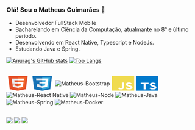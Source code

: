 ### Olá! Sou o Matheus Guimarães 👋
- Desenvolvedor FullStack Mobile
- Bacharelando em Ciência da Computação, atualmante no 8° e último período.
- Desenvolvendo em  React Native, Typescript e NodeJs.
- Estudando Java e Spring.

<!--
**matheusguim21/matheusguim21** is a ✨ _special_ ✨ repository because its `README.md` (this file) appears on your GitHub profile.

Here are some ideas to get you started:


- 🌱 I’m currently learning ...
- 👯 I’m looking to collaborate on ...
- 🤔 I’m looking for help with ...
- 💬 Ask me about ...
- 📫 How to reach me: ...
- 😄 Pronouns: ...
- ⚡ Fun fact: ...
-->
[![Anurag's GitHub stats](https://github-readme-stats.vercel.app/api?username=matheusguim21&show_icons=true&theme=transparent)](https://github.com/matheusguim21/github-readme-stats)
[![Top Langs](https://github-readme-stats.vercel.app/api/top-langs/?username=matheusguim21&show_icons=true&theme=transparent) ](https://github.com/matheusguim21/github-readme-stats)

<div style="display: inline_block"><br>
  
  <img align="center" alt="Matheus-HTML" height="40" width="60" src="https://raw.githubusercontent.com/devicons/devicon/master/icons/html5/html5-original.svg">
  <img align="center" alt="Matheus-CSS" height="40" width="60" src="https://raw.githubusercontent.com/devicons/devicon/master/icons/css3/css3-original.svg">
  
  <img align="center" alt=Matheus-Bootstrap height="40" width="60" src="https://cdn.jsdelivr.net/gh/devicons/devicon/icons/bootstrap/bootstrap-original.svg">
  <img align="center" alt="Matheus-Js" height="40" width="60" src="https://raw.githubusercontent.com/devicons/devicon/master/icons/javascript/javascript-plain.svg">
  <img align="center" alt="Matheus-Ts" height="40" width="60" src="https://raw.githubusercontent.com/devicons/devicon/master/icons/typescript/typescript-plain.svg">
  
  
   <img align="center" alt="Matheus-React Native" height="60" width="85" src="https://www.datocms-assets.com/45470/1631026680-logo-react-native.png?fm=webp">
   <img align="center" alt="Matheus-Node" height="60" width="80" src="https://cdn.jsdelivr.net/gh/devicons/devicon/icons/nodejs/nodejs-original.svg">
   <img align="center" alt="Matheus-Java" height="60" width="60" src="https://cdn.jsdelivr.net/gh/devicons/devicon/icons/java/java-original-wordmark.svg">
   <img align="center" alt="Matheus-Spring" height="60" width="60" src="https://cdn.jsdelivr.net/gh/devicons/devicon/icons/spring/spring-original-wordmark.svg" />
   <img align="center" alt="Matheus-Docker" height="60" width="60" src="https://cdn.jsdelivr.net/gh/devicons/devicon/icons/docker/docker-original-wordmark.svg" />

    
</div>
<br>

<div> 
  
  <a href="https://instagram.com/matheusciguimaraes" target="_blank"><img src="https://img.shields.io/badge/-Instagram-%23E4405F?style=for-the-badge&logo=instagram&logoColor=white" target="_blank"></a>
  <a href = "mailto:matheusguim13@gmail.com"><img src="https://img.shields.io/badge/-Gmail-%23333?style=for-the-badge&logo=gmail&logoColor=white" target="_blank"></a>
  <a href="https://www.linkedin.com/in/matheus-guimar%C3%A3es-b46069215/" target="_blank"><img src="https://img.shields.io/badge/-LinkedIn-%230077B5?style=for-the-badge&logo=linkedin&logoColor=white" target="_blank"></a> 
  
</div>
